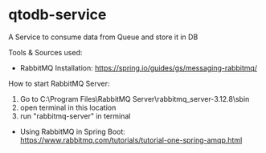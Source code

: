 # qtodb-service
 A Service to consume data from Queue and store it in DB

Tools & Sources used:
- RabbitMQ Installation:
	https://spring.io/guides/gs/messaging-rabbitmq/
 
 How to start RabbitMQ Server:
 1. Go to C:\Program Files\RabbitMQ Server\rabbitmq_server-3.12.8\sbin
 2. open terminal in this location
 3. run "rabbitmq-server" in terminal
 
 - Using RabbitMQ in Spring Boot:
 	https://www.rabbitmq.com/tutorials/tutorial-one-spring-amqp.html
